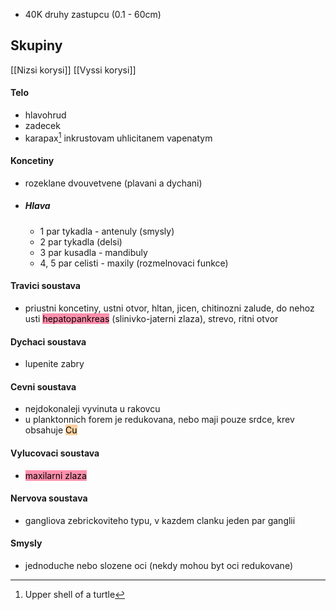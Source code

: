 - 40K druhy zastupcu (0.1 - 60cm)
## Skupiny
[[Nizsi korysi]]
[[Vyssi korysi]]

#### Telo
- hlavohrud
- zadecek
- karapax[^1] inkrustovam uhlicitanem vapenatym
#### Koncetiny
- rozeklane dvouvetvene (plavani a dychani)
- ##### Hlava
	- 1 par tykadla - antenuly (smysly)
	- 2 par tykadla (delsi)
	- 3 par kusadla - mandibuly
	- 4, 5 par celisti - maxily (rozmelnovaci funkce)
#### Travici soustava
- priustni koncetiny, ustni otvor, hltan, jicen, chitinozni zalude, do nehoz usti <mark style="background: #FF5582A6;">hepatopankreas</mark> (slinivko-jaterni zlaza), strevo, ritni otvor
#### Dychaci soustava
- lupenite zabry
#### Cevni soustava
- nejdokonaleji vyvinuta u rakovcu
- u planktonnich forem je redukovana, nebo maji pouze srdce, krev obsahuje <mark style="background: #FFB86CA6;">Cu</mark>
#### Vylucovaci soustava
- <mark style="background: #FF5582A6;">maxilarni zlaza</mark>
#### Nervova soustava
- gangliova zebrickoviteho typu, v kazdem clanku jeden par ganglii
#### Smysly
- jednoduche nebo slozene oci (nekdy mohou byt oci redukovane)













[^1]:  Upper shell of a turtle